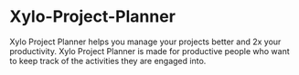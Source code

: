 # Xylo-Project-Planner
Xylo Project Planner helps you manage your projects better and 2x your productivity.
Xylo Project Planner is made for productive people who want to keep track of the activities they are engaged into.
